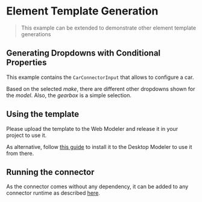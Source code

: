 # Element Template Generation

>This example can be extended to demonstrate other element template generations

## Generating Dropdowns with Conditional Properties

This example contains the `CarConnectorInput` that allows to configure a car.

Based on the selected _make_, there are different other dropdowns shown for the _model_. Also, the _gearbox_ is a simple selection.

## Using the template

Please upload the template to the Web Modeler and release it in your project to use it.

As alternative, follow [this guide](https://docs.camunda.io/docs/next/components/modeler/desktop-modeler/element-templates/configuring-templates/) to install it to the Desktop Modeler to use it from there.

## Running the connector

As the connector comes without any dependency, it can be added to any connector runtime as described [here](https://docs.camunda.io/docs/next/components/connectors/custom-built-connectors/connector-sdk/#runtime-environments).
